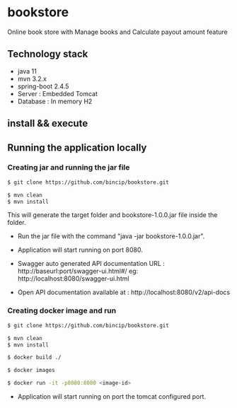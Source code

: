# bookstore
Online book store with Manage books and Calculate payout amount feature

## Technology stack

- java 11
- mvn 3.2.x
- spring-boot 2.4.5
- Server : Embedded Tomcat
- Database : In memory H2

## install && execute

## Running the application locally

### Creating jar and running the jar file

```bash
$ git clone https://github.com/bincip/bookstore.git

$ mvn clean
$ mvn install
```

This will generate the target folder and bookstore-1.0.0.jar file inside the folder.

- Run the jar file with the command "java -jar bookstore-1.0.0.jar".
- Application will start running on port 8080.

- Swagger auto generated API documentation URL : http://baseurl:port/swagger-ui.html#/ eg: http://localhost:8080/swagger-ui.html
- Open API documentation available at : http://localhost:8080/v2/api-docs

### Creating docker image and run

```bash
$ git clone https://github.com/bincip/bookstore.git

$ mvn clean
$ mvn install

$ docker build ./

$ docker images

$ docker run -it -p8080:8080 <image-id>
```
- Application will start running on port the tomcat configured port.


